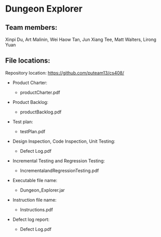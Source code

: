 Dungeon Explorer
================

Team members:
-------------
Xinpi Du, Art Malinin, Wei Haow Tan, Jun Xiang Tee, Matt Walters, Lirong Yuan

File locations:
---------------

Repository location:
https://github.com/puteam13/cs408/

* Product Charter:
  * productCharter.pdf

* Product Backlog:
  * productBacklog.pdf

* Test plan:
  * testPlan.pdf

* Design Inspection, Code Inspection, Unit Testing:
  * Defect Log.pdf

* Incremental Testing and Regression Testing:
  * IncrementalandRegressionTesting.pdf

* Executable file name:
  * Dungeon_Explorer.jar

* Instruction file name:
  * Instructions.pdf

* Defect log report:
  * Defect Log.pdf




